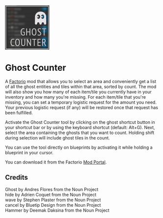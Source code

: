 ![Mod thumbnail](/thumbnail.png)

# Ghost Counter

A [Factorio](https://factorio.com) mod that allows you to select an area and conveniently get a list
of all the ghost entities and tiles within that area, sorted by count. The mod will also show you
how many of each item/tile you currently have in your inventory and how many you're missing. For
each item/tile that you're missing, you can set a temporary logistic request for the amount you
need. Your previous logistic request (if any) will be restored once that request has been
fulfilled.

Activate the Ghost Counter tool by clicking on the ghost shortcut button in your shortcut bar or by using
the keyboard shortcut (default: Alt+G). Next, select the area containing the ghosts that you want
to count. Holding shift during selection will include ghost tiles in the count.

You can use the tool directly on blueprints by activating it while holding a blueprint in your cursor.

You can download it from the Factorio
[Mod Portal](https://mods.factorio.com/mod/ghost-counter).

## Credits

Ghost by Andres Flores from the Noun Project  
hide by Adrien Coquet from the Noun Project  
wave by Stephen Plaster from the Noun Project  
cancel by Bluetip Design from the Noun Project  
Hammer by Deemak Daksina from the Noun Project
